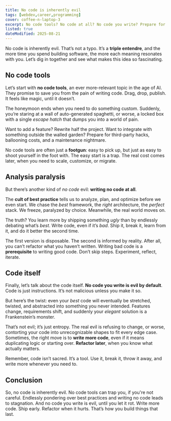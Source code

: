 ```yaml
---
title: No code is inherently evil
tags: [webdev,career,programming]
cover: coffee-n-laptop-3
excerpt: No code tools? No code at all? No code you write? Prepare for a triple entendre that cuts deep into the world of software development.
listed: true
dateModified: 2025-08-21
---
```


No code is inherently evil. That’s not a typo. It’s a **triple entendre**, and the more time you spend building software, the more each meaning resonates with you. Let’s dig in together and see what makes this idea so fascinating.

## No code tools

Let’s start with **no code tools**, an ever more-relevant topic in the age of AI. They promise to save you from the pain of writing code. Drag, drop, publish. It feels like magic, until it doesn’t.

The honeymoon ends when you need to do something custom. Suddenly, you’re staring at a wall of auto-generated spaghetti, or worse, a locked box with a single _escape hatch_ that dumps you into a world of pain.

Want to add a feature? Rewrite half the project. Want to integrate with something outside the walled garden? Prepare for third-party hacks, ballooning costs, and a maintenance nightmare.

No code tools are often just a **footgun**: easy to pick up, but just as easy to shoot yourself in the foot with. The easy start is a trap. The real cost comes later, when you need to scale, customize, or migrate.

## Analysis paralysis

But there’s another kind of _no code_ evil: **writing no code at all**.

The **cult of best practice** tells us to analyze, plan, and optimize before we even start. We chase the _best_ framework, the _right_ architecture, the _perfect_ stack. We freeze, paralyzed by choice. Meanwhile, the real world moves on.

The truth? You learn more by shipping something _ugly_ than by endlessly debating what’s _best_. Write code, even if it’s _bad_. Ship it, break it, learn from it, and do it better the second time.

The first version is disposable. The second is informed by reality. After all, you can’t refactor what you haven’t written. Writing bad code is a **prerequisite** to writing good code. Don’t skip steps. Experiment, reflect, iterate.

## Code itself

Finally, let’s talk about the code itself. **No code you write is evil by default**. Code is just instructions. It’s not malicious unless you make it so.

But here’s the twist: even your _best_ code will eventually be stretched, twisted, and abstracted into something you never intended. Features change, requirements shift, and suddenly your _elegant_ solution is a Frankenstein’s monster.

That’s not evil; it’s just entropy. The real evil is refusing to change, or worse, contorting your code into unrecognizable shapes to fit every edge case. Sometimes, the right move is to **write more code**, even if it means duplicating logic or starting over. **Refactor later**, when you know what actually matters.

Remember, code isn’t sacred. It’s a tool. Use it, break it, throw it away, and write more whenever you need to.

## Conclusion

So, no code is inherently evil. No code tools can trap you, if you're not careful. Endlessly pondering over best practices and writing no code leads to stagnation. And no code you write is evil, until you let it rot. Write more code. Ship early. Refactor when it hurts. That’s how you build things that last.
